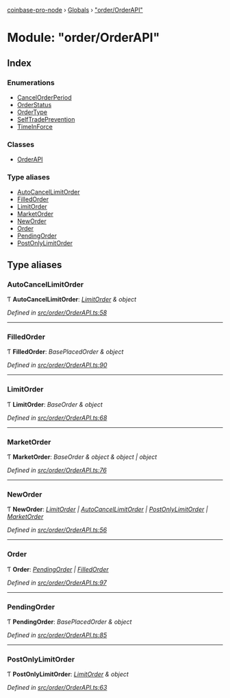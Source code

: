 [coinbase-pro-node](../README.md) › [Globals](../globals.md) › ["order/OrderAPI"](_order_orderapi_.md)

# Module: "order/OrderAPI"

## Index

### Enumerations

- [CancelOrderPeriod](../enums/_order_orderapi_.cancelorderperiod.md)
- [OrderStatus](../enums/_order_orderapi_.orderstatus.md)
- [OrderType](../enums/_order_orderapi_.ordertype.md)
- [SelfTradePrevention](../enums/_order_orderapi_.selftradeprevention.md)
- [TimeInForce](../enums/_order_orderapi_.timeinforce.md)

### Classes

- [OrderAPI](../classes/_order_orderapi_.orderapi.md)

### Type aliases

- [AutoCancelLimitOrder](_order_orderapi_.md#autocancellimitorder)
- [FilledOrder](_order_orderapi_.md#filledorder)
- [LimitOrder](_order_orderapi_.md#limitorder)
- [MarketOrder](_order_orderapi_.md#marketorder)
- [NewOrder](_order_orderapi_.md#neworder)
- [Order](_order_orderapi_.md#order)
- [PendingOrder](_order_orderapi_.md#pendingorder)
- [PostOnlyLimitOrder](_order_orderapi_.md#postonlylimitorder)

## Type aliases

### AutoCancelLimitOrder

Ƭ **AutoCancelLimitOrder**: _[LimitOrder](_order_orderapi_.md#limitorder) & object_

_Defined in [src/order/OrderAPI.ts:58](https://github.com/bennyn/coinbase-pro-node/blob/7d89521/src/order/OrderAPI.ts#L58)_

---

### FilledOrder

Ƭ **FilledOrder**: _BasePlacedOrder & object_

_Defined in [src/order/OrderAPI.ts:90](https://github.com/bennyn/coinbase-pro-node/blob/7d89521/src/order/OrderAPI.ts#L90)_

---

### LimitOrder

Ƭ **LimitOrder**: _BaseOrder & object_

_Defined in [src/order/OrderAPI.ts:68](https://github.com/bennyn/coinbase-pro-node/blob/7d89521/src/order/OrderAPI.ts#L68)_

---

### MarketOrder

Ƭ **MarketOrder**: _BaseOrder & object & object | object_

_Defined in [src/order/OrderAPI.ts:76](https://github.com/bennyn/coinbase-pro-node/blob/7d89521/src/order/OrderAPI.ts#L76)_

---

### NewOrder

Ƭ **NewOrder**: _[LimitOrder](_order_orderapi_.md#limitorder) | [AutoCancelLimitOrder](_order_orderapi_.md#autocancellimitorder) | [PostOnlyLimitOrder](_order_orderapi_.md#postonlylimitorder) | [MarketOrder](_order_orderapi_.md#marketorder)_

_Defined in [src/order/OrderAPI.ts:56](https://github.com/bennyn/coinbase-pro-node/blob/7d89521/src/order/OrderAPI.ts#L56)_

---

### Order

Ƭ **Order**: _[PendingOrder](_order_orderapi_.md#pendingorder) | [FilledOrder](_order_orderapi_.md#filledorder)_

_Defined in [src/order/OrderAPI.ts:97](https://github.com/bennyn/coinbase-pro-node/blob/7d89521/src/order/OrderAPI.ts#L97)_

---

### PendingOrder

Ƭ **PendingOrder**: _BasePlacedOrder & object_

_Defined in [src/order/OrderAPI.ts:85](https://github.com/bennyn/coinbase-pro-node/blob/7d89521/src/order/OrderAPI.ts#L85)_

---

### PostOnlyLimitOrder

Ƭ **PostOnlyLimitOrder**: _[LimitOrder](_order_orderapi_.md#limitorder) & object_

_Defined in [src/order/OrderAPI.ts:63](https://github.com/bennyn/coinbase-pro-node/blob/7d89521/src/order/OrderAPI.ts#L63)_
